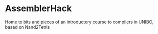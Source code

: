 # AssemblerHack
Home to bits and pieces of an introductory course to compilers in UNIBO, based on Nand2Tetris
